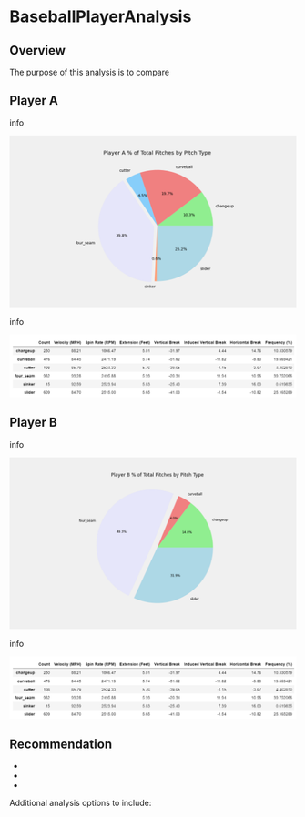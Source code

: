 # BaseballPlayerAnalysis

## Overview

The purpose of this analysis is to compare 


## Player A

info

![PlayerA_PitchCount](Analysis/PlayerA_PitchCount.png)

info

![PlayerA_PitchSummary](Analysis/PlayerA_PitchSummary.png)


## Player B

info

![PlayerB_PitchCount](Analysis/PlayerB_PitchCount.png)

info

![PlayerA_PitchSummary](Analysis/PlayerA_PitchSummary.png)


## Recommendation
- 
- 
- 


Additional analysis options to include:
